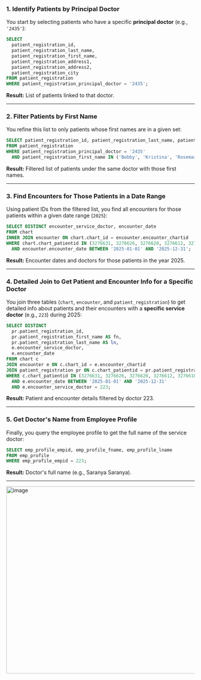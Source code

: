 

### 1. **Identify Patients by Principal Doctor**

You start by selecting patients who have a specific **principal doctor** (e.g., `'2435'`):

```sql
SELECT
  patient_registration_id,
  patient_registration_last_name,
  patient_registration_first_name,
  patient_registration_address1,
  patient_registration_address2,
  patient_registration_city
FROM patient_registration
WHERE patient_registration_principal_doctor = '2435';
```

**Result:** List of patients linked to that doctor.

---

### 2. **Filter Patients by First Name**

You refine this list to only patients whose first names are in a given set:

```sql
SELECT patient_registration_id, patient_registration_last_name, patient_registration_first_name, patient_registration_address1, patient_registration_address2, patient_registration_city
FROM patient_registration
WHERE patient_registration_principal_doctor = '2435'
  AND patient_registration_first_name IN ('Bobby', 'Kristina', 'Rosemary');
```

**Result:** Filtered list of patients under the same doctor with those first names.

---

### 3. **Find Encounters for Those Patients in a Date Range**

Using patient IDs from the filtered list, you find all encounters for those patients within a given date range (`2025`):

```sql
SELECT DISTINCT encounter_service_doctor, encounter_date
FROM chart
INNER JOIN encounter ON chart.chart_id = encounter.encounter_chartid
WHERE chart.chart_patientid IN (3276631, 3276626, 3276620, 3276612, 3276610, 3276606)
  AND encounter.encounter_date BETWEEN '2025-01-01' AND '2025-12-31';
```

**Result:** Encounter dates and doctors for those patients in the year 2025.

---

### 4. **Detailed Join to Get Patient and Encounter Info for a Specific Doctor**

You join three tables (`chart`, `encounter`, and `patient_registration`) to get detailed info about patients and their encounters with a **specific service doctor** (e.g., `223`) during 2025:

```sql
SELECT DISTINCT
  pr.patient_registration_id,
  pr.patient_registration_first_name AS fn,
  pr.patient_registration_last_name AS ln,
  e.encounter_service_doctor,
  e.encounter_date
FROM chart c
JOIN encounter e ON c.chart_id = e.encounter_chartid
JOIN patient_registration pr ON c.chart_patientid = pr.patient_registration_id
WHERE c.chart_patientid IN (3276631, 3276626, 3276620, 3276612, 3276610, 3276606)
  AND e.encounter_date BETWEEN '2025-01-01' AND '2025-12-31'
  AND e.encounter_service_doctor = 223;
```

**Result:** Patient and encounter details filtered by doctor 223.

---

### 5. **Get Doctor's Name from Employee Profile**

Finally, you query the employee profile to get the full name of the service doctor:

```sql
SELECT emp_profile_empid, emp_profile_fname, emp_profile_lname
FROM emp_profile
WHERE emp_profile_empid = 223;
```

**Result:** Doctor's full name (e.g., Saranya Saranya).

---





<img width="1279" height="500" alt="image" src="https://github.com/user-attachments/assets/369581fa-14cd-487c-b1e5-488667bea1e2" />
